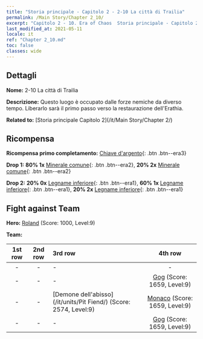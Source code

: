 ```yaml
---
title: "Storia principale - Capitolo 2 - 2-10 La città di Trailia"
permalink: /Main Story/Chapter 2_10/
excerpt: "Capitolo 2 - 10. Era of Chaos  Storia principale - Capitolo 2_10. 2-10 La città di Trailia"
last_modified_at: 2021-05-11
locale: it
ref: "Chapter 2_10.md"
toc: false
classes: wide
---
```


## Dettagli

 **Nome:** 2-10 La città di Trailia

 **Descrizione:** Questo luogo è occupato dalle forze nemiche da diverso tempo. Liberarlo sarà il primo passo verso la restaurazione dell'Erathia.

 **Related to:** [Storia principale Capitolo 2](/it/Main Story/Chapter 2/)

## Ricompensa

 **Ricompensa primo completamento:** [Chiave d'argento](/ItemsIT/con_693/){: .btn .btn--era3}

 **Drop 1:** **80% 1x** [Minerale comune](/ItemsIT/mat_6/){: .btn .btn--era2}, **20% 2x** [Minerale comune](/ItemsIT/mat_6/){: .btn .btn--era2}

 **Drop 2:** **20% 0x** [Legname inferiore](/ItemsIT/mat_1/){: .btn .btn--era1}, **60% 1x** [Legname inferiore](/ItemsIT/mat_1/){: .btn .btn--era1}, **20% 2x** [Legname inferiore](/ItemsIT/mat_1/){: .btn .btn--era1}


## Fight against Team
 **Hero:** [Roland](/it/heroes/Roland/) (Score: 1000, Level:9)

 **Team:**


  | 1st row | 2nd row | 3rd row | 4th row |
  |:----:|:----:|:----|:----:|
  | - | - | - | - |
  | - | - | - | [Gog](/it/units/Gog/) (Score: 1659, Level:9)  |
  | - | - | [Demone dell'abisso](/it/units/Pit Fiend/) (Score: 2574, Level:9)  | [Monaco](/it/units/Monk/) (Score: 1659, Level:9)  |
  | - | - | - | [Gog](/it/units/Gog/) (Score: 1659, Level:9)  |


